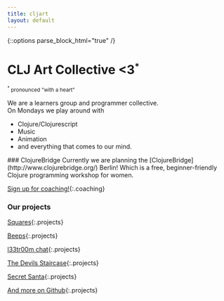 ```yaml
---
title: cljart
layout: default
---
```

{::options parse_block_html="true" /}

# CLJ Art Collective <3<sup><small>*</small></sup>

<small><sup>*</sup> pronounced "with a heart"</small>  

We are a learners group and programmer collective.  
On Mondays we play around with  

* Clojure/Clojurescript  
* Music    
* Animation  
* and everything that comes to our mind.  

<div class="box">
### ClojureBridge
Currently we are planning the [ClojureBridge](http://www.clojurebridge.org/) Berlin!  
Which is a free, beginner-friendly Clojure programming workshop for women.  

[Sign up for coaching!](https://docs.google.com/forms/d/1tZXTsTPkeHA4EAW2pMVk_CzW1FkSxmGRWrgdvkPI__4/viewform?c=0&w=1&fbzx=3635869930483963967){:.coaching}
</div>

### Our projects

[Squares](/squares.html){:.projects}

[Beeps](/beeps.html){:.projects}  

[l33tr00m chat](http://l33tr00m.herokuapp.com/){:.projects}  

[The Devils Staircase](https://github.com/cljart/TheDevilsStaircase){:.projects}  

[Secret Santa](https://github.com/cljart/secretsanta){:.projects}  

[And more on Github](https://github.com/cljart){:.projects}  


